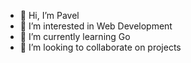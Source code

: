 - 👋 Hi, I’m Pavel
- 👀 I’m interested in Web Development
- 🌱 I’m currently learning Go
- 💞️ I’m looking to collaborate on projects
<!-- - 📫 How to reach me  -->

<!---
larinpaul/larinpaul is a ✨ special ✨ repository because its `README.md` (this file) appears on your GitHub profile.
You can click the Preview link to take a look at your changes.
--->
